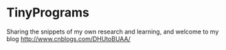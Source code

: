 # TinyPrograms
Sharing the snippets of my own research and learning, and welcome to my blog http://www.cnblogs.com/DHUtoBUAA/
